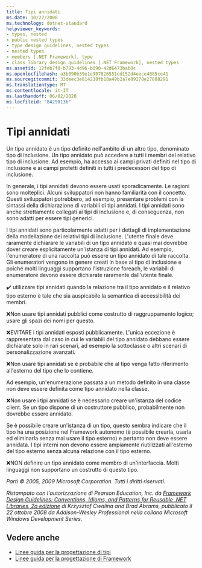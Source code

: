 ```yaml
---
title: Tipi annidati
ms.date: 10/22/2008
ms.technology: dotnet-standard
helpviewer_keywords:
- types, nested
- public nested types
- type design guidelines, nested types
- nested types
- members [.NET Framework], type
- class library design guidelines [.NET Framework], nested types
ms.assetid: 12feb7f0-b793-4d96-b090-42d6473bab8c
ms.openlocfilehash: a3b090b39e1e907826551ed152d4eece4885ce41
ms.sourcegitcommit: 33deec3e814238fb18a49b2a7e89278e27888291
ms.translationtype: MT
ms.contentlocale: it-IT
ms.lasthandoff: 06/02/2020
ms.locfileid: "84290136"
---
```

# <a name="nested-types"></a>Tipi annidati
Un tipo annidato è un tipo definito nell'ambito di un altro tipo, denominato tipo di inclusione. Un tipo annidato può accedere a tutti i membri del relativo tipo di inclusione. Ad esempio, ha accesso ai campi privati definiti nel tipo di inclusione e ai campi protetti definiti in tutti i predecessori del tipo di inclusione.

 In generale, i tipi annidati devono essere usati sporadicamente. Le ragioni sono molteplici. Alcuni sviluppatori non hanno familiarità con il concetto. Questi sviluppatori potrebbero, ad esempio, presentare problemi con la sintassi della dichiarazione di variabili di tipi annidati. I tipi annidati sono anche strettamente collegati ai tipi di inclusione e, di conseguenza, non sono adatti per essere tipi generici.

 I tipi annidati sono particolarmente adatti per i dettagli di implementazione della modellazione dei relativi tipi di inclusione. L'utente finale deve raramente dichiarare le variabili di un tipo annidato e quasi mai dovrebbe dover creare esplicitamente un'istanza di tipi annidati. Ad esempio, l'enumeratore di una raccolta può essere un tipo annidato di tale raccolta. Gli enumeratori vengono in genere creati in base al tipo di inclusione e poiché molti linguaggi supportano l'istruzione foreach, le variabili di enumeratore devono essere dichiarate raramente dall'utente finale.

 ✔️ utilizzare tipi annidati quando la relazione tra il tipo annidato e il relativo tipo esterno è tale che sia auspicabile la semantica di accessibilità dei membri.

 ❌Non usare tipi annidati pubblici come costrutto di raggruppamento logico; usare gli spazi dei nomi per questo.

 ❌EVITARE i tipi annidati esposti pubblicamente. L'unica eccezione è rappresentata dal caso in cui le variabili del tipo annidato debbano essere dichiarate solo in rari scenari, ad esempio la sottoclasse o altri scenari di personalizzazione avanzati.

 ❌Non usare tipi annidati se è probabile che al tipo venga fatto riferimento all'esterno del tipo che lo contiene.

 Ad esempio, un'enumerazione passata a un metodo definito in una classe non deve essere definita come tipo annidato nella classe.

 ❌Non usare i tipi annidati se è necessario creare un'istanza del codice client.  Se un tipo dispone di un costruttore pubblico, probabilmente non dovrebbe essere annidato.

 Se è possibile creare un'istanza di un tipo, questo sembra indicare che il tipo ha una posizione nel Framework autonomo (è possibile crearla, usarla ed eliminarla senza mai usare il tipo esterno) e pertanto non deve essere annidata. I tipi interni non devono essere ampiamente riutilizzati all'esterno del tipo esterno senza alcuna relazione con il tipo esterno.

 ❌NON definire un tipo annidato come membro di un'interfaccia. Molti linguaggi non supportano un costrutto di questo tipo.

 *Parti © 2005, 2009 Microsoft Corporation. Tutti i diritti riservati.*

 *Ristampato con l'autorizzazione di Pearson Education, Inc. da [Framework Design Guidelines: Conventions, Idioms, and Patterns for Reusable .NET Libraries, 2a edizione](https://www.informit.com/store/framework-design-guidelines-conventions-idioms-and-9780321545619) di Krzysztof Cwalina and Brad Abrams, pubblicato il 22 ottobre 2008 da Addison-Wesley Professional nella collana Microsoft Windows Development Series.*

## <a name="see-also"></a>Vedere anche

- [Linee guida per la progettazione di tipi](type.md)
- [Linee guida per la progettazione di Framework](index.md)

